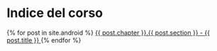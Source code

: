 # Indice del corso
{% for post in site.android %}
<a href="{{ post.url }}">
{{ post.chapter }}.{{ post.section }} - {{ post.title }}
</a>
{% endfor %}